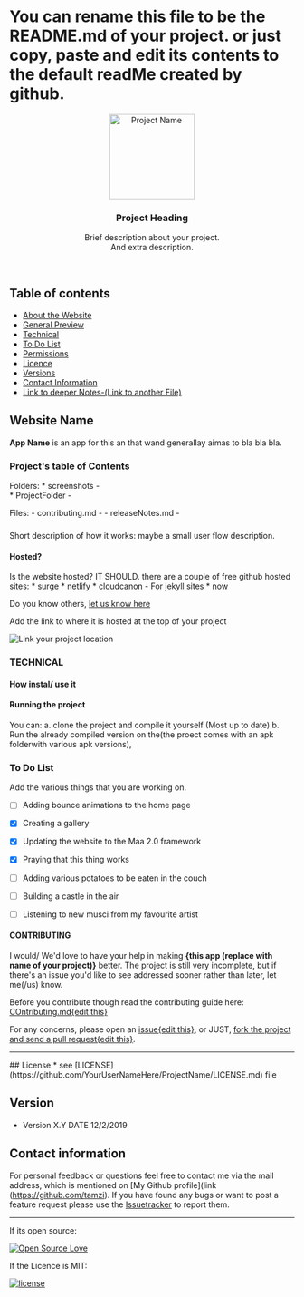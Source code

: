 # You can rename this file to be the README.md of your project. or just copy, paste and edit its contents to the default readMe created by github.


<p align="center">
  <a href="https://github.com/yourUserName/YourProjectName">
    <img src="#" alt="Project Name" width=150 height=150>
  </a>
  <h3 align="center">Project Heading</h3>

  <p align="center">
    Brief description about your project. <br>
   And extra description.
    <br>
    </p>
</p>

<br>

## Table of contents
- [About the Website](#)
- [General Preview](#)
- [Technical](#)
- [To Do List](#)
- [Permissions](#)
- [Licence](#)
- [Versions](#)
- [Contact Information](#)
- [Link to deeper Notes-(Link to another File)](#https://github.com/tamzi/ML4Mobile/blob/master/notes.md)






## Website Name 

**App Name** is an app for this an that wand generallay aimas to bla bla bla.

### Project's table of Contents

Folders:
    * screenshots -  
    * ProjectFolder - 

Files:
    - contributing.md - 
    - releaseNotes.md - 



###
Short description of how it works: maybe a small user flow description.


#### Hosted?
Is the website hosted? IT SHOULD.
there are a couple of free github hosted sites:
    * [surge](https://surge.sh/)
    * [netlify](https://www.netlify.com/)
    * [cloudcanon](https://cloudcannon.com/) - For jekyll sites
    * [now](https://zeit.co/now)

Do you know others, [let us know here](https://github.com/tamzi/ReadMe-MasterTemplates/issues)

Add the link to where it is hosted at the top of your project

![Link your project location](https://raw.githubusercontent.com/tamzi/ReadMe-MasterTemplates/master/website/art/web.png "Link your project!")

### TECHNICAL


#### How instal/ use it
#### Running the project

You can:
    a. clone the project and compile it yourself (Most up to date)
    b. Run the already compiled version on the(the proect comes with an apk folderwith various apk versions), 
    

### To Do List

Add the various things that you are working on.  

- [ ] Adding bounce animations to the home page
- [x] Creating a gallery
- [x] Updating the website to the Maa 2.0 framework
- [x] Praying that this thing works
- [ ] Adding various potatoes to be eaten in the couch
- [ ] Building a castle in the air
- [ ] Listening to new musci from my favourite artist




#### CONTRIBUTING

I would/ We'd love to have your help in making  **{this app (replace with name of your project)}** better. The project is still very incomplete, but if there's an issue you'd like to see addressed sooner rather than later, let me(/us) know. 

Before you contribute though read the contributing guide here: [COntributing.md{edit this}](https://github.com/YourUserNameHere/ProjectName/contributing.md)

For any concerns, please open an [issue{edit this}](https://github.com/YourUserNameHere/ProjectName/issues), or JUST, [fork the project and send a pull request{edit this}](https://github.com/YourUserNameHere/ProjectName/pulls). 


<hr>
## License 
* see [LICENSE](https://github.com/YourUserNameHere/ProjectName/LICENSE.md) file

## Version 
* Version X.Y  DATE 12/2/2019



## Contact information

For personal feedback or questions feel free to contact me via the mail address, which is mentioned on [My Github profile](link (https://github.com/tamzi). If you have found any bugs or want to post a feature request please use the [Issuetracker](https://github.com/tamzi/ReadMe-MasterTemplates/issues) to report them.

<hr>
If its open source:

[![Open Source Love](https://badges.frapsoft.com/os/v2/open-source-200x33.png?v=103)](#)  

If the Licence is MIT:

[![license](https://img.shields.io/github/license/mashape/apistatus.svg?style=for-the-badge)]()

